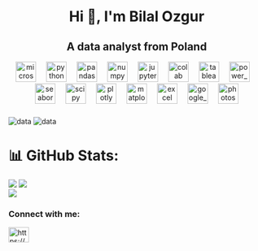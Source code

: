 <h1 align="center">Hi 👋, I'm Bilal Ozgur</h1>
<h2 align="center">A data analyst from Poland</h2>


<div align="center">
  <img src="https://cdn.jsdelivr.net/gh/devicons/devicon/icons/microsoftsqlserver/microsoftsqlserver-plain.svg" height="40" alt="microsoftsqlserver logo"  />
  <img width="12" />
  <img src="https://cdn.jsdelivr.net/gh/devicons/devicon/icons/python/python-original.svg" height="40" alt="python logo"  />
  <img width="12" />
  <img src="https://cdn.jsdelivr.net/gh/devicons/devicon/icons/pandas/pandas-original.svg" height="40" alt="pandas logo"  />
  <img width="12" />
  <img src="https://cdn.jsdelivr.net/gh/devicons/devicon/icons/numpy/numpy-original.svg" height="40" alt="numpy logo"  />
  <img width="12" />
  <img src="https://cdn.jsdelivr.net/gh/devicons/devicon/icons/jupyter/jupyter-original.svg" height="40" alt="jupyter logo"  />
  <img width="12" />
  <img src="https://c10.patreonusercontent.com/4/patreon-media/p/post/84107536/720cab46567f4a78981b3496b5da35b1/eyJ3Ijo2MjB9/2.png?token-time=1695081600&token-hash=gsXr_TPxuAa0dkGibnqXeKpwM6HYhyO8OYya0gNEfjM%3D" height="40" alt="colab"  />
  <img width="12" />
  <img src="https://logos-world.net/wp-content/uploads/2021/10/Tableau-Emblem.png" height="40" alt="tableau"  />
  <img width="12" />
  <img src="https://seeklogo.com/images/P/power-bi-microsoft-logo-E4FC8DE4A9-seeklogo.com.png" height="40" alt="power_bi"  />
  <img width="12" />
  <img src="https://seaborn.pydata.org/_images/logo-tall-lightbg.svg" height="40" alt="seaborn"  />
  <img width="12" />
  <img src="https://studyopedia.com/wp-content/uploads/2023/07/scipy.png" height="40" alt="scipy"  />
  <img width="12" />
  <img src="https://www.vectorlogo.zone/logos/plot_ly/plot_ly-official.svg" height="40" alt="plotly"  />
  <img width="12" />
  <img src="https://upload.wikimedia.org/wikipedia/commons/thumb/0/01/Created_with_Matplotlib-logo.svg/2048px-Created_with_Matplotlib-logo.svg.png" height="40" alt="matplotlib"  />
  <img width="12" />
  <img src="https://1000logos.net/wp-content/uploads/2020/08/Microsoft-Excel-Logo.png" height="40" alt="excel"  />
  <img width="12" />
  <img src="https://www.nicepng.com/png/detail/457-4573752_read-more-on-how-you-can-use-your.png" height="40" alt="google_sheet"  />
  <img width="12" />
  <img src="https://cdn.jsdelivr.net/gh/devicons/devicon/icons/photoshop/photoshop-plain.svg" height="40" alt="photoshop logo"  />
  
</div>

###

![data](https://user-images.githubusercontent.com/130503711/232925985-0f5c6f3c-c77f-456c-8813-0bb3afd736dc.gif) ![data](https://github.com/bilal-ozgur/bilal-ozgur/assets/130503711/0d34b823-1f8a-4fcf-be02-acaade42dfaf)




# 📊 GitHub Stats:

![](https://github-readme-stats.vercel.app/api?username=bilal-ozgur&theme=tokyonight&hide_border=false&include_all_commits=false&count_private=false)
![](https://github-readme-streak-stats.herokuapp.com/?user=bilal-ozgur&theme=tokyonight&hide_border=false)<br/>
![](https://github-readme-stats.vercel.app/api/top-langs/?username=bilal-ozgur&theme=tokyonight&hide_border=false&include_all_commits=false&count_private=false&layout=compact)


<h3 align="left">Connect with me:</h3>
<p align="left">
<a href="https://www.linkedin.com/in/bilal-talha-ozgur/" target="blank"><img align="center" src="https://raw.githubusercontent.com/rahuldkjain/github-profile-readme-generator/master/src/images/icons/Social/linked-in-alt.svg" alt="https://www.linkedin.com/in/bilal-talha-ozgur/" height="30" width="40" /></a>
</p>










